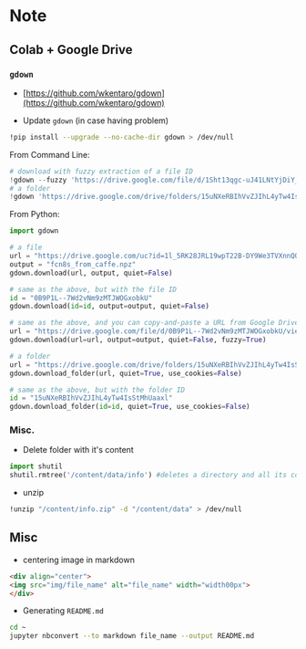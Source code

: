 # Note

## Colab + Google Drive

### `gdown`

- [https://github.com/wkentaro/gdown](https://github.com/wkentaro/gdown)

- Update `gdown` (in case having problem)

```bash
!pip install --upgrade --no-cache-dir gdown > /dev/null
```
From Command Line:

```python
# download with fuzzy extraction of a file ID
!gdown --fuzzy 'https://drive.google.com/file/d/1Sht13qgc-uJ41LNtYjDiY_veoA5ApUEv/view?usp=share_link'
# a folder
!gdown 'https://drive.google.com/drive/folders/15uNXeRBIhVvZJIhL4yTw4IsStMhUaaxl' -O /tmp/folder --folder
```

From Python:
```python
import gdown

# a file
url = "https://drive.google.com/uc?id=1l_5RK28JRL19wpT22B-DY9We3TVXnnQQ"
output = "fcn8s_from_caffe.npz"
gdown.download(url, output, quiet=False)

# same as the above, but with the file ID
id = "0B9P1L--7Wd2vNm9zMTJWOGxobkU"
gdown.download(id=id, output=output, quiet=False)

# same as the above, and you can copy-and-paste a URL from Google Drive with fuzzy=True
url = "https://drive.google.com/file/d/0B9P1L--7Wd2vNm9zMTJWOGxobkU/view?usp=sharing"
gdown.download(url=url, output=output, quiet=False, fuzzy=True)

# a folder
url = "https://drive.google.com/drive/folders/15uNXeRBIhVvZJIhL4yTw4IsStMhUaaxl"
gdown.download_folder(url, quiet=True, use_cookies=False)

# same as the above, but with the folder ID
id = "15uNXeRBIhVvZJIhL4yTw4IsStMhUaaxl"
gdown.download_folder(id=id, quiet=True, use_cookies=False)
```

### Misc.

-  Delete folder with it's content

```python
import shutil
shutil.rmtree('/content/data/info') #deletes a directory and all its contents.
```

- unzip

```bash
!unzip "/content/info.zip" -d "/content/data" > /dev/null
```

## Misc

- centering image in markdown

```html
<div align="center">
<img src="img/file_name" alt="file_name" width="width00px">
</div>
```

-  Generating `README.md`


```bash
cd ~
jupyter nbconvert --to markdown file_name --output README.md
```
